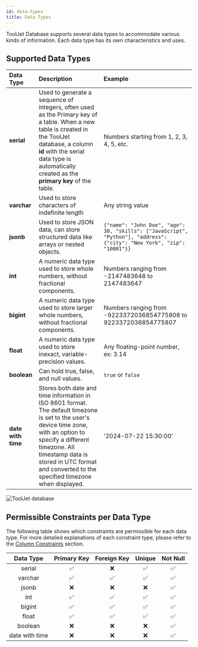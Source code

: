 ```yaml
---
id: data-types
title: Data Types
---
```


ToolJet Database supports several data types to accommodate various kinds of information. Each data type has its own characteristics and uses.

## Supported Data Types

| Data Type           | Description | Example |
|:--------------------|:----------- |:------- |
| **serial**          | Used to generate a sequence of integers, often used as the Primary key of a table. When a new table is created in the ToolJet database, a column **id** with the serial data type is automatically created as the **primary key** of the table. | Numbers starting from 1, 2, 3, 4, 5, etc. |
| **varchar**         | Used to store characters of indefinite length | Any string value |
| **jsonb**          | Used to store JSON data, can store structured data like arrays or nested objects. | `{"name": "John Doe", "age": 30, "skills": ["JavaScript", "Python"], "address": {"city": "New York", "zip": "10001"}}` |
| **int**             | A numeric data type used to store whole numbers, without fractional components. | Numbers ranging from -2147483648 to 2147483647 |
| **bigint**          | A numeric data type used to store larger whole numbers, without fractional components. | Numbers ranging from -9223372036854775808 to 9223372036854775807 |
| **float**          | A numeric data type used to store inexact, variable-precision values. | Any floating-point number, ex: 3.14 |
| **boolean**        | Can hold true, false, and null values. | `true` or `false` |
| **date with time** | Stores both date and time information in ISO 8601 format. The default timezone is set to the user's device time zone, with an option to specify a different timezone. All timestamp data is stored in UTC format and converted to the specified timezone when displayed. | '2024-07-22 15:30:00' |

<img className="screenshot-full" src="/img/v2-beta/database/ux2/datatypes-v4.png" alt="ToolJet database" />

## Permissible Constraints per Data Type

The following table shows which constraints are permissible for each data type. For more detailed explanations of each constraint type, please refer to the [Column Constraints](./database-editor#column-constraints) section.

|   Data Type    |  Primary Key   |  Foreign Key  | Unique | Not Null   |
|:--------------:|:--------------:|:-------------:|:------:|:----------:|
| serial         |  ✅            | ❌           | ✅     | ✅        |
| varchar        |  ✅            | ✅           | ✅     | ✅        |
| jsonb          |  ❌            | ❌           | ❌     | ✅        |
| int            |  ✅            | ✅           | ✅     | ✅        |
| bigint         |  ✅            | ✅           | ✅     | ✅        |
| float          |  ✅            | ✅           | ✅     | ✅        |
| boolean        |  ❌            | ❌           | ❌     | ✅        |
| date with time |  ❌            | ❌           | ❌     | ✅        |